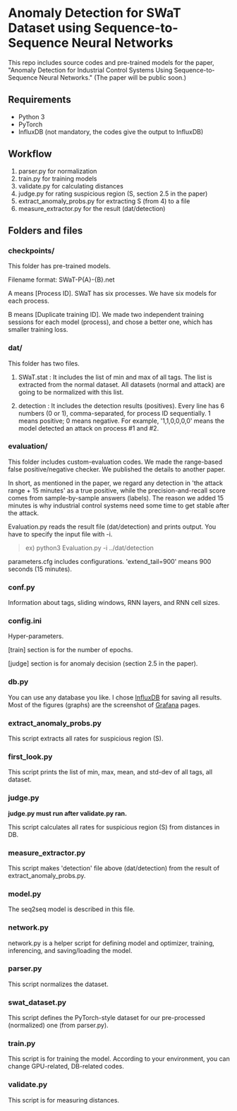 # Anomaly Detection for SWaT Dataset using Sequence-to-Sequence Neural Networks

This repo includes source codes and pre-trained models for the paper, "Anomaly Detection for Industrial Control Systems Using Sequence-to-Sequence Neural Networks." (The paper will be public soon.)

## Requirements
- Python 3
- PyTorch
- InfluxDB (not mandatory, the codes give the output to InfluxDB)

## Workflow

1. parser.py for normalization
2. train.py for training models
3. validate.py for calculating distances
4. judge.py for rating suspicious region (S, section 2.5 in the paper)
5. extract_anomaly_probs.py for extracting S (from 4) to a file
6. measure_extractor.py for the result (dat/detection)

## Folders and files

### checkpoints/

This folder has pre-trained models.

Filename format: SWaT-P{A}-{B}.net

A means [Process ID].
SWaT has six processes.
We have six models for each process.

B means [Duplicate training ID].
We made two independent training sessions for each model (process), and chose a better one, which has smaller training loss.

### dat/

This folder has two files.

1) SWaT.stat : It includes the list of min and max of all tags. The list is extracted from the normal dataset. All datasets (normal and attack) are going to be normalized with this list.

2) detection : It includes the detection results (positives). Every line has 6 numbers (0 or 1), comma-separated, for process ID sequentially. 1 means positive; 0 means negative. For example, '1,1,0,0,0,0' means the model detected an attack on process #1 and #2.

### evaluation/

This folder includes custom-evaluation codes.
We made the range-based false positive/negative checker.
We published the details to another paper.

In short, as mentioned in the paper, we regard any detection in 'the attack range + 15 minutes' as a true positive, while the precision-and-recall score comes from sample-by-sample answers (labels).
The reason we added 15 minutes is why industrial control systems need some time to get stable after the attack.

Evaluation.py reads the result file (dat/detection) and prints output.
You have to specify the input file with -i.
> ex) python3 Evaluation.py -i ../dat/detection

parameters.cfg includes configurations.
'extend_tail=900' means 900 seconds (15 minutes).

### conf.py

Information about tags, sliding windows, RNN layers, and RNN cell sizes.

### config.ini

Hyper-parameters.

[train] section is for the number of epochs.

[judge] section is for anomaly decision (section 2.5 in the paper).

### db.py

You can use any database you like.
I chose [InfluxDB](https://www.influxdata.com/products/influxdb-overview/) for saving all results.
Most of the figures (graphs) are the screenshot of [Grafana](https://grafana.com/) pages.

### extract_anomaly_probs.py

This script extracts all rates for suspicious region (S).

### first_look.py

This script prints the list of min, max, mean, and std-dev of all tags, all dataset.

### judge.py

**judge.py must run after validate.py ran.**

This script calculates all rates for suspicious region (S) from distances in DB.

### measure_extractor.py

This script makes 'detection' file above (dat/detection) from the result of extract_anomaly_probs.py.

### model.py

The seq2seq model is described in this file.

### network.py

network.py is a helper script for defining model and optimizer, training, inferencing, and saving/loading the model.

### parser.py

This script normalizes the dataset.

### swat_dataset.py

This script defines the PyTorch-style dataset for our pre-processed (normalized) one (from parser.py).

### train.py

This script is for training the model.
According to your environment, you can change GPU-related, DB-related codes.

### validate.py

This script is for measuring distances.
